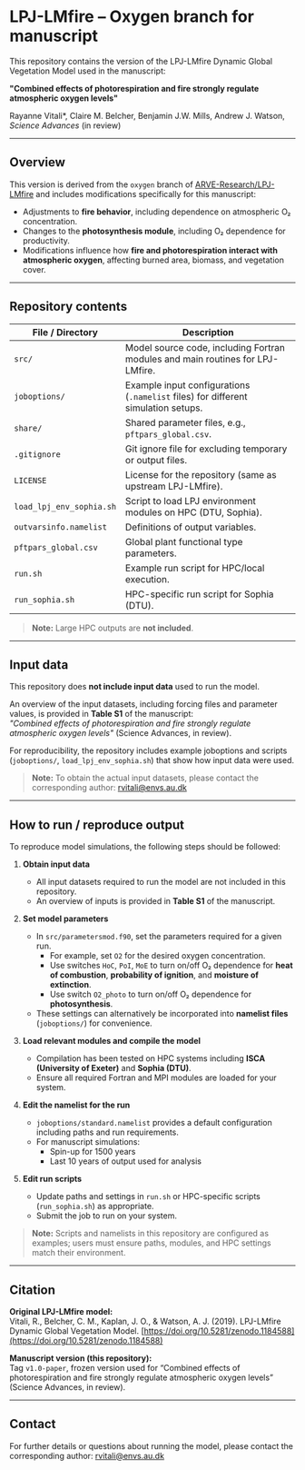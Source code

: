 # LPJ-LMfire – Oxygen branch for manuscript

This repository contains the version of the LPJ-LMfire Dynamic Global Vegetation Model used in the manuscript:

**"Combined effects of photorespiration and fire strongly regulate atmospheric oxygen levels"** 

Rayanne Vitali*, Claire M. Belcher, Benjamin J.W. Mills, Andrew J. Watson, *Science Advances* (in review)

---

## Overview

This version is derived from the `oxygen` branch of [ARVE-Research/LPJ-LMfire](https://github.com/ARVE-Research/LPJ-LMfire) and includes modifications specifically for this manuscript:

- Adjustments to **fire behavior**, including dependence on atmospheric O₂ concentration.  
- Changes to the **photosynthesis module**, including O₂ dependence for productivity.  
- Modifications influence how **fire and photorespiration interact with atmospheric oxygen**, affecting burned area, biomass, and vegetation cover.

---

## Repository contents

| File / Directory              | Description |
|-------------------------------|-------------|
| `src/`                        | Model source code, including Fortran modules and main routines for LPJ-LMfire. |
| `joboptions/`                  | Example input configurations (`.namelist` files) for different simulation setups. |
| `share/`                       | Shared parameter files, e.g., `pftpars_global.csv`. |
| `.gitignore`                   | Git ignore file for excluding temporary or output files. |
| `LICENSE`                      | License for the repository (same as upstream LPJ-LMfire). |
| `load_lpj_env_sophia.sh`      | Script to load LPJ environment modules on HPC (DTU, Sophia). |
| `outvarsinfo.namelist`         | Definitions of output variables. |
| `pftpars_global.csv`           | Global plant functional type parameters. |
| `run.sh`                       | Example run script for HPC/local execution. |
| `run_sophia.sh`                | HPC-specific run script for Sophia (DTU). |

> **Note:** Large HPC outputs are **not included**.

---

## Input data

This repository does **not include input data** used to run the model.  

An overview of the input datasets, including forcing files and parameter values, is provided in **Table S1** of the manuscript:  
*"Combined effects of photorespiration and fire strongly regulate atmospheric oxygen levels"* (Science Advances, in review).  

For reproducibility, the repository includes example joboptions and scripts (`joboptions/`, `load_lpj_env_sophia.sh`) that show how input data were used.  

> **Note:** To obtain the actual input datasets, please contact the corresponding author: rvitali@envs.au.dk

---

## How to run / reproduce output

To reproduce model simulations, the following steps should be followed:

1. **Obtain input data**  
   - All input datasets required to run the model are not included in this repository.  
   - An overview of inputs is provided in **Table S1** of the manuscript.  

2. **Set model parameters**  
   - In `src/parametersmod.f90`, set the parameters required for a given run.  
     - For example, set `O2` for the desired oxygen concentration.  
     - Use switches `HoC`, `PoI`, `MoE` to turn on/off O₂ dependence for **heat of combustion**, **probability of ignition**, and **moisture of extinction**.
     - Use switch `O2_photo` to turn on/off O₂ dependence for **photosynthesis**.
   - These settings can alternatively be incorporated into **namelist files** (`joboptions/`) for convenience.  

3. **Load relevant modules and compile the model**  
   - Compilation has been tested on HPC systems including **ISCA (University of Exeter)** and **Sophia (DTU)**.  
   - Ensure all required Fortran and MPI modules are loaded for your system.  

4. **Edit the namelist for the run**  
   - `joboptions/standard.namelist` provides a default configuration including paths and run requirements.  
   - For manuscript simulations:  
     - Spin-up for 1500 years  
     - Last 10 years of output used for analysis  

5. **Edit run scripts**  
   - Update paths and settings in `run.sh` or HPC-specific scripts (`run_sophia.sh`) as appropriate.  
   - Submit the job to run on your system.  

> **Note:** Scripts and namelists in this repository are configured as examples; users must ensure paths, modules, and HPC settings match their environment.
> 
---

## Citation

**Original LPJ-LMfire model:**  
Vitali, R., Belcher, C. M., Kaplan, J. O., & Watson, A. J. (2019). LPJ-LMfire Dynamic Global Vegetation Model. [https://doi.org/10.5281/zenodo.1184588](https://doi.org/10.5281/zenodo.1184588)

**Manuscript version (this repository):**  
Tag `v1.0-paper`, frozen version used for “Combined effects of photorespiration and fire strongly regulate atmospheric oxygen levels” (Science Advances, in review).

---

## Contact

For further details or questions about running the model, please contact the corresponding author: rvitali@envs.au.dk 
